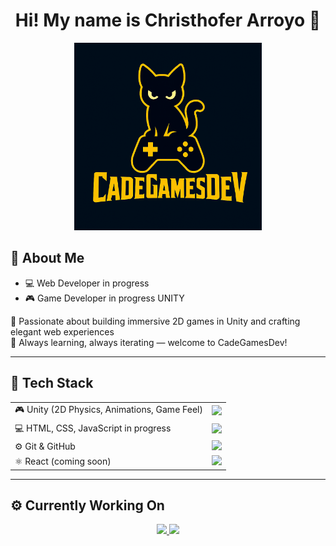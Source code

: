 <h1 align="center">Hi! My name is Christhofer Arroyo 👋</h1>

<p align="center">
  <img src="https://github.com/CadeGamesDev/CadeGamesDev/blob/main/Banner_Cadejo.png?raw=true" alt="Christhofer Arroyo" width="300"/>
</p>

## 🧠 About Me

- 💻 Web Developer in progress  
- 🎮 Game Developer in progress  UNITY

🧠 Passionate about building immersive 2D games in Unity and crafting elegant web experiences  
🚀 Always learning, always iterating — welcome to CadeGamesDev!

---

## 🧰 Tech Stack

|  |  |
|------|-------|
| 🎮 Unity (2D Physics, Animations, Game Feel) | ![](https://img.shields.io/badge/Unity-2D%20Game%20Dev-black?style=for-the-badge&logo=unity) |
| 💻 HTML, CSS, JavaScript in progress | ![](https://img.shields.io/badge/JavaScript-Web%20Dev-yellow?style=for-the-badge&logo=javascript) |
| ⚙️ Git & GitHub | ![](https://img.shields.io/badge/GitHub-Projects-blue?style=for-the-badge&logo=github) |
| ⚛️ React (coming soon) | ![](https://img.shields.io/badge/React-Soon-blue?style=for-the-badge&logo=react) |

---

## ⚙️ Currently Working On

<p align="center">
<a href="https://github.com/CadeGamesDev">
  <img height="180em" src="https://github-readme-stats-eight-theta.vercel.app/api?username=CadeGamesDev&show_icons=true&theme=algolia&include_all_commits=true&count_private=true"/>
  <img height="180em" src="https://github-readme-stats-eight-theta.vercel.app/api/top-langs/?username=CadeGamesDev&layout=compact&langs_count=8&theme=algolia"/>
</a>
</p>
